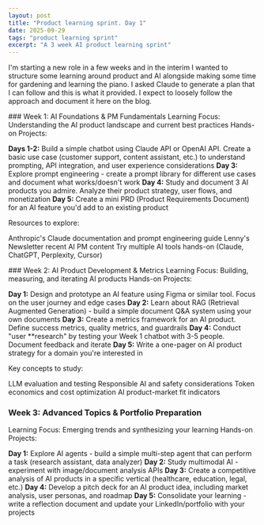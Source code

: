 ```yaml
---
layout: post
title: "Product learning sprint. Day 1"
date: 2025-09-29
tags: "product learning sprint"
excerpt: "A 3 week AI product learning sprint"
---
```


I'm starting a new role in a few weeks and in the interim I wanted  to structure some learning around product and AI alongside making  some time for gardening and learning the piano. I asked Claude to  generate a plan that I can follow and this is what it provided. I expect to loosely follow the approach and document it here on the blog.

### Week 1: AI Foundations & PM Fundamentals
Learning Focus: Understanding the AI product landscape and current best practices
Hands-on Projects:

**Days 1-2:** Build a simple chatbot using Claude API or OpenAI API. Create a basic use case (customer support, content assistant, etc.) to understand prompting, API integration, and user experience considerations
**Day 3:** Explore prompt engineering - create a prompt library for different use cases and document what works/doesn't work
**Day 4:** Study and document 3 AI products you admire. Analyze their product strategy, user flows, and monetization
**Day 5:** Create a mini PRD (Product Requirements Document) for an AI feature you'd add to an existing product

Resources to explore:

Anthropic's Claude documentation and prompt engineering guide
Lenny's Newsletter recent AI PM content
Try multiple AI tools hands-on (Claude, ChatGPT, Perplexity, Cursor)

### Week 2: AI Product Development & Metrics
Learning Focus: Building, measuring, and iterating AI products
Hands-on Projects:

**Day 1:** Design and prototype an AI feature using Figma or similar tool. Focus on the user journey and edge cases
**Day 2:** Learn about RAG (Retrieval Augmented Generation) - build a simple document Q&A system using your own documents
**Day 3:** Create a metrics framework for an AI product. Define success metrics, quality metrics, and guardrails
**Day 4:** Conduct "user **research" by testing your Week 1 chatbot with 3-5 people. Document feedback and iterate
**Day 5:** Write a one-pager on AI product strategy for a domain you're interested in

Key concepts to study:

LLM evaluation and testing
Responsible AI and safety considerations
Token economics and cost optimization
AI product-market fit indicators

### Week 3: Advanced Topics & Portfolio Preparation
Learning Focus: Emerging trends and synthesizing your learning
Hands-on Projects:

**Day 1:** Explore AI agents - build a simple multi-step agent that can perform a task (research assistant, data analyzer)
**Day 2:** Study multimodal AI - experiment with image/document analysis APIs
**Day 3:** Create a competitive analysis of AI products in a specific vertical (healthcare, education, legal, etc.)
**Day 4:** Develop a pitch deck for an AI product idea, including market analysis, user personas, and roadmap
**Day 5:** Consolidate your learning - write a reflection document and update your LinkedIn/portfolio with your projects

